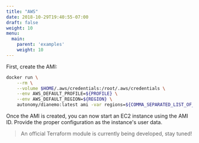 ```yaml
---
title: "AWS"
date: 2018-10-29T19:40:55-07:00
draft: false
weight: 10
menu:
  main:
    parent: 'examples'
    weight: 10
---
```


First, create the AMI:

```bash
docker run \
    --rm \
    --volume $HOME/.aws/credentials:/root/.aws/credentials \
    --env AWS_DEFAULT_PROFILE=${PROFILE} \
    --env AWS_DEFAULT_REGION=${REGION} \
    autonomy/dianemo:latest ami -var regions=${COMMA_SEPARATED_LIST_OF_REGIONS}
```

Once the AMI is created, you can now start an EC2 instance using the AMI ID.
Provide the proper configuration as the instance's user data.

> An official Terraform module is currently being developed, stay tuned!
